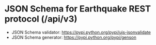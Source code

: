 JSON Schema for Earthquake REST protocol (/api/v3)
===
* JSON Schema validator: https://pypi.python.org/pypi/ujs-jsonvalidate
* JSON Schema generator: https://pypi.python.org/pypi/genson
